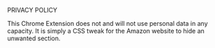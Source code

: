 PRIVACY POLICY

This Chrome Extension does not and will not use personal data in any capacity. It is simply a CSS tweak for the Amazon website to hide an unwanted section.

